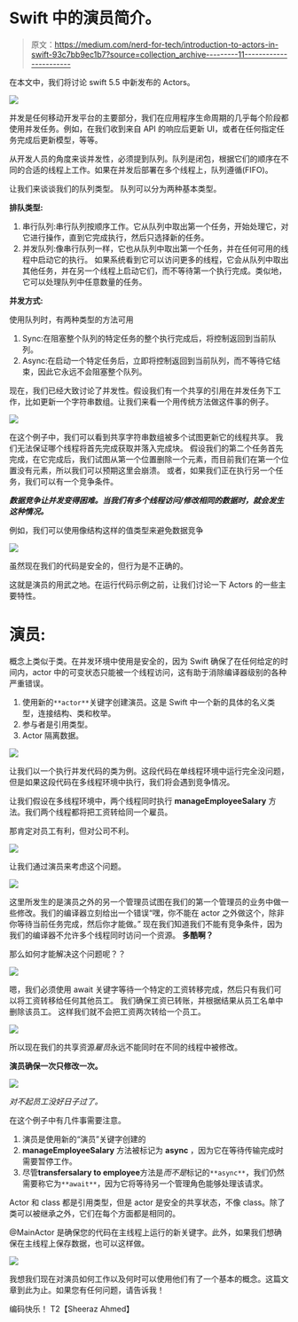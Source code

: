 # Swift 中的演员简介。

> 原文：<https://medium.com/nerd-for-tech/introduction-to-actors-in-swift-93c7bb9ec1b7?source=collection_archive---------11----------------------->

在本文中，我们将讨论 swift 5.5 中新发布的 Actors。

![](img/283ef64442f713c778e327582531a3f1.png)

并发是任何移动开发平台的主要部分，我们在应用程序生命周期的几乎每个阶段都使用并发任务。例如，在我们收到来自 API 的响应后更新 UI，或者在任何指定任务完成后更新模型，等等。

从开发人员的角度来谈并发性，必须提到队列。队列是闭包，根据它们的顺序在不同的合适的线程上工作。如果在并发后部署在多个线程上，队列遵循(FIFO)。

让我们来谈谈我们的队列类型。
队列可以分为两种基本类型。

**排队类型:**

1.  串行队列:串行队列按顺序工作。它从队列中取出第一个任务，开始处理它，对它进行操作，直到它完成执行，然后只选择新的任务。
2.  并发队列:像串行队列一样，它也从队列中取出第一个任务，并在任何可用的线程中启动它的执行。
    如果系统看到它可以访问更多的线程，它会从队列中取出其他任务，并在另一个线程上启动它们，而不等待第一个执行完成。类似地，它可以处理队列中任意数量的任务。

**并发方式:**

使用队列时，有两种类型的方法可用

1.  Sync:在阻塞整个队列的特定任务的整个执行完成后，将控制返回到当前队列。
2.  Async:在启动一个特定任务后，立即将控制返回到当前队列，而不等待它结束，因此它永远不会阻塞整个队列。

现在，我们已经大致讨论了并发性。假设我们有一个共享的引用在并发任务下工作，比如更新一个字符串数组。让我们来看一个用传统方法做这件事的例子。

![](img/b03ea7ac6bf925915be376e51626fb7b.png)

在这个例子中，我们可以看到共享字符串数组被多个试图更新它的线程共享。
我们无法保证哪个线程将首先完成获取并落入完成块。
假设我们的第二个任务首先完成，在它完成后，我们试图从第一个位置删除一个元素，而目前我们在第一个位置没有元素，所以我们可以预期这里会崩溃。
或者，如果我们正在执行另一个任务，我们可以有一个竞争条件。

***数据竞争让并发变得困难。当我们有多个线程访问/修改相同的数据时，就会发生这种情况。***

例如，我们可以使用像结构这样的值类型来避免数据竞争

![](img/7f43de65a8421df2d7ef05f6eb068fad.png)

虽然现在我们的代码是安全的，但行为是不正确的。

这就是演员的用武之地。在运行代码示例之前，让我们讨论一下 Actors 的一些主要特性。

# **演员:**

概念上类似于类。在并发环境中使用是安全的，因为 Swift 确保了在任何给定的时间内，actor 中的可变状态只能被一个线程访问，这有助于消除编译器级别的各种严重错误。

1.  使用新的`**actor**`关键字创建演员。这是 Swift 中一个新的具体的名义类型，连接结构、类和枚举。
2.  参与者是引用类型。
3.  Actor 隔离数据。

![](img/e6172fc1433c66a33d5fd4b0c242d602.png)

让我们以一个执行并发代码的类为例。这段代码在单线程环境中运行完全没问题，但是如果这段代码在多线程环境中执行，我们将会遇到竞争情况。

让我们假设在多线程环境中，两个线程同时执行 **manageEmployeeSalary** 方法。我们两个线程都将把工资转给同一个雇员。

那肯定对员工有利，但对公司不利。

![](img/dbd38755465767382666fbc0926502eb.png)

让我们通过演员来考虑这个问题。

![](img/e20cb4f79bbb15e8283737203ac4695e.png)

这里所发生的是演员之外的另一个管理员试图在我们的第一个管理员的业务中做一些修改。我们的编译器立刻给出一个错误“嘿，你不能在 actor 之外做这个，除非你等待当前任务完成，然后你才能做。”
现在我们知道我们不能有竞争条件，因为我们的编译器不允许多个线程同时访问一个资源。
**多酷啊？**

那么如何才能解决这个问题呢？？

![](img/d5e1c1fe64e13c7f0a9985704f657f84.png)

嗯，我们必须使用 await 关键字等待一个特定的工资转移完成，然后只有我们可以将工资转移给任何其他员工。
我们确保工资已转账，并根据结果从员工名单中删除该员工。
这样我们就不会把工资两次转给一个员工。

![](img/2b668dcb4e650fce5b683d96e4456c1f.png)

所以现在我们的共享资源*雇员*永远不能同时在不同的线程中被修改。

**演员确保一次只修改一次。**

![](img/130fb131511cf6871641014b5a7899f3.png)

*对不起员工没好日子过了。*

在这个例子中有几件事需要注意。

1.  演员是使用新的“演员”关键字创建的
2.  **manageEmployeeSalary** 方法被标记为 **async** ，因为它在等待传输完成时需要暂停工作。
3.  尽管**transfersalary to employee**方法是*而不是*标记的`**async**`，我们仍然需要称它为`**await**`，因为它将等待另一个管理角色能够处理该请求。

Actor 和 class 都是引用类型，但是 actor 是安全的共享状态，不像 class。除了类可以被继承之外，它们在每个方面都是相同的。

@MainActor 是确保您的代码在主线程上运行的新关键字。此外，如果我们想确保在主线程上保存数据，也可以这样做。

![](img/9dae92d30c13636d3bef0bcce6b8785c.png)

我想我们现在对演员如何工作以及何时可以使用他们有了一个基本的概念。这篇文章到此为止。如果您有任何问题，请告诉我！

编码快乐！
T2【Sheeraz Ahmed】
